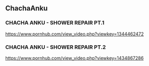 ## ChachaAnku
### CHACHA ANKU - SHOWER REPAIR PT.1
https://www.pornhub.com/view_video.php?viewkey=1344462472
### CHACHA ANKU - SHOWER REPAIR PT.2
https://www.pornhub.com/view_video.php?viewkey=1434867286
